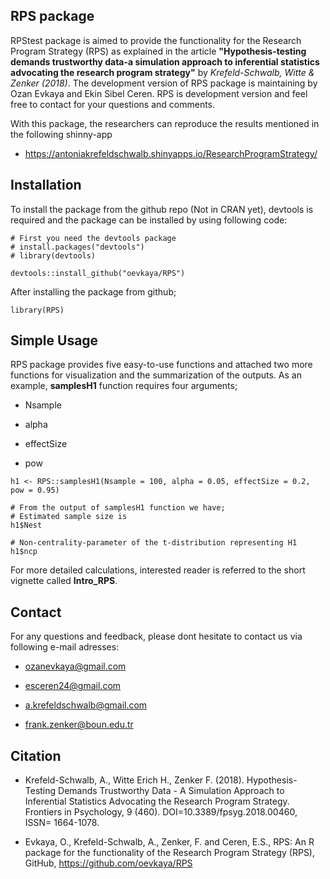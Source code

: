 ## RPS package

RPStest package is aimed to provide the functionality for the Research Program Strategy (RPS) as explained in the article **"Hypothesis-testing demands trustworthy data-a simulation approach to inferential statistics advocating the research program strategy"** by *Krefeld-Schwalb, Witte & Zenker (2018)*. The development version of RPS package is maintaining by Ozan Evkaya and Ekin Sibel Ceren. RPS is development version and feel free to contact for your questions and comments. 

With this package, the researchers can reproduce the results mentioned in the following shinny-app 

- https://antoniakrefeldschwalb.shinyapps.io/ResearchProgramStrategy/

## Installation 

To install the package from the github repo (Not in CRAN yet), devtools is required and the package can be installed by using following code:

```{r install}
# First you need the devtools package
# install.packages("devtools")
# library(devtools)

devtools::install_github("oevkaya/RPS")
```

After installing the package from github;

```{r setup}
library(RPS)
```

## Simple Usage

RPS package provides five easy-to-use functions and attached two more functions for visualization and the summarization of the outputs. As an example, **samplesH1** function requires four arguments; 

- Nsample

- alpha

- effectSize

- pow

```{r example}
h1 <- RPS::samplesH1(Nsample = 100, alpha = 0.05, effectSize = 0.2, pow = 0.95)

# From the output of samplesH1 function we have;
# Estimated sample size is 
h1$Nest

# Non-centrality-parameter of the t-distribution representing H1
h1$ncp

```

For more detailed calculations, interested reader is referred to the short vignette called **Intro_RPS**.

## Contact 

For any questions and feedback, please dont hesitate to contact us via following e-mail adresses:

* ozanevkaya@gmail.com

* esceren24@gmail.com

* a.krefeldschwalb@gmail.com

* frank.zenker@boun.edu.tr

## Citation 

- Krefeld-Schwalb, A., Witte Erich H., Zenker F. (2018). Hypothesis-Testing Demands Trustworthy Data - A Simulation Approach to Inferential Statistics Advocating the Research Program Strategy. Frontiers in Psychology, 9 (460). DOI=10.3389/fpsyg.2018.00460, ISSN= 1664-1078.

- Evkaya, O., Krefeld-Schwalb, A., Zenker, F. and Ceren, E.S., RPS: An R package for the functionality of the Research Program Strategy (RPS), GitHub, https://github.com/oevkaya/RPS




